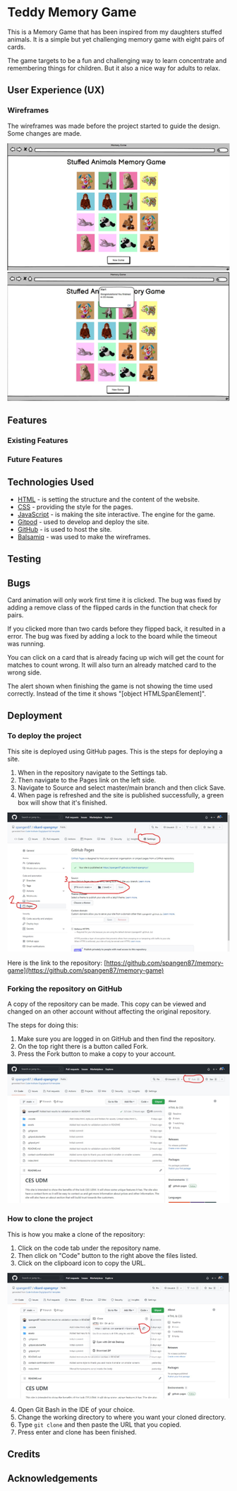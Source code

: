 # Teddy Memory Game
This is a Memory Game that has been inspired from my daughters stuffed animals. It is a simple but yet challenging memory game with eight pairs of cards.

The game targets to be a fun and challenging way to learn concentrate and remembering things for children. But it also a nice way for adults to relax.

## User Experience (UX)
### Wireframes
The wireframes was made before the project started to guide the design. Some changes are made.

![Wireframe 1](assets/readme-images/index.jpg) ![Wireframe 2](assets/readme-images/alert.jpg)

## Features
### Existing Features
### Future Features

## Technologies Used
- [HTML](https://html.spec.whatwg.org/) - is setting the structure and the content of the website.
- [CSS](https://www.w3.org/Style/CSS/Overview.en.html) - providing the style for the pages.
- [JavaScript](https://developer.mozilla.org/en-US/docs/Web/JavaScript) - is making the site interactive. The engine for the game.
- [Gitpod](https://www.gitpod.io/#get-started) - used to develop and deploy the site.
- [GitHub](https://github.com/)  - is used to host the site.
- [Balsamiq](https://balsamiq.com/wireframes/) - was used to make the wireframes.

## Testing

## Bugs
Card animation will only work first time it is clicked. The bug was fixed by adding a remove class of the flipped cards in the function that check for pairs.

If you clicked more than two cards before they flipped back, it resulted in a error. The bug was fixed by adding a lock to the board while the timeout was running.

You can click on a card that is already facing up wich will get the count for matches to count wrong. It will also turn an already matched card to the wrong side.

The alert shown when finishing the game is not showing the time used correctly. Instead of the time it shows "[object HTMLSpanElement]".
## Deployment
### To deploy the project
This site is deployed using GitHub pages. This is the steps for deploying a site.
1. When in the repository navigate to the Settings tab.
2. Then navigate to the Pages link on the left side.
3. Navigate to Source and select master/main branch and then click Save.
4. When page is refreshed and the site is published successfully, a green box will show that it's finished.

![Image of deployment stages](assets/readme-images/github-deploy.jpg)

Here is the link to the repository: [https://github.com/spangen87/memory-game](https://github.com/spangen87/memory-game)

### Forking the repository on GitHub
A copy of the repository can be made. This copy can be viewed and changed on an other account without affecting the original repository.

The steps for doing this:
1. Make sure you are logged in on GitHub and then find the repository.
2. On the top right there is a button called Fork.
3. Press the Fork button to make a copy to your account.

![Image showing how to fork](assets/readme-images/github-fork.jpg)

### How to clone the project
This is how you make a clone of the repository:

1. Click on the code tab under the repository name.
2. Then click on "Code" button to the right above the files listed.
3. Click on the clipboard icon to copy the URL.

![Imge that shows where to find the URL for cloning](assets/readme-images/github-clone.jpg)

4. Open Git Bash in the IDE of your choice.
5. Change the working directory to where you want your cloned directory.
6. Type `git clone` and then paste the URL that you copied.
7. Press enter and clone has been finished.
## Credits

## Acknowledgements